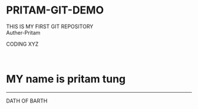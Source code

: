 # PRITAM-GIT-DEMO
THIS IS MY FIRST GIT REPOSITORY 
<br>
Auther-Pritam  
<p>CODING XYZ </p>
<br>
<h1>MY name is pritam tung </h1>
<hr>
<lavel for ="date of brith">DATH OF  BARTH </lavel>


